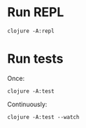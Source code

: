 # Run REPL

```
clojure -A:repl
```

# Run tests

Once:

```
clojure -A:test
```

Continuously:

```
clojure -A:test --watch
```

